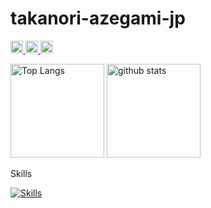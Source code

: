 # takanori-azegami-jp

<p align="left">
  <a href="https://github.com/takanori-azegami-jp">
    <img height="20" src="https://img.shields.io/github/followers/takanori-azegami-jp?label=follow&logo=github&style=flat" />
  </a>
  <a href="http://qiita.com/takanori-azegami-jp">
    <img height="20" src="https://qiita-badge.apiapi.app/s/takanori-azegami-jp/followers.svg" />
  </a>
  <a href="http://twitter.com/takanoriazegami">
    <img height="20" src="https://img.shields.io/twitter/follow/TakanoriAzegami?label=Twitter&logo=twitter&style=flat" />
  </a>
</p>

<p align="left">
	<img alt="Top Langs" height="150px" src="https://github-readme-stats.vercel.app/api/top-langs/?username=takanori-azegami-jp&layout=compact&show_icons=true&theme=dark" />
  <img alt="github stats" height="150px" src="https://github-readme-stats.vercel.app/api?username=takanori-azegami-jp&theme=dark&show_icons=true" />
</p>

<p>Skills</p>

[![Skills](https://skillicons.dev/icons?i=ansible,astro,aws,bash,css,docker,fastapi,firebase,git,github,githubactions,gitlab,html,js,jenkins,jest,linux,md,mysql,nextjs,nginx,nodejs,php,postgres,postman,powershell,py,rails,raspberrypi,react,regex,selenium,ts,vercel,vim,vscode,vue,webpack)](https://skillicons.dev)
